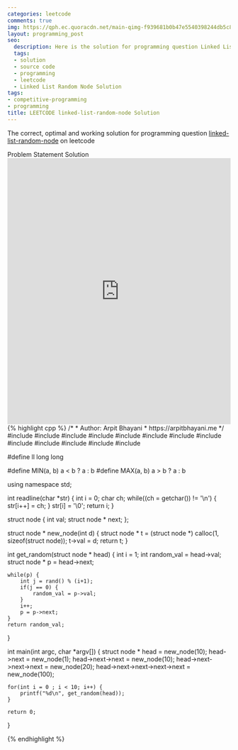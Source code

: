 ```yaml
---
categories: leetcode
comments: true
img: https://qph.ec.quoracdn.net/main-qimg-f939681b0b47e5540398244db5c8966f?convert_to_webp=true
layout: programming_post
seo:
  description: Here is the solution for programming question Linked List Random Node on leetcode
  tags:
  - solution
  - source code
  - programming
  - leetcode
  - Linked List Random Node Solution
tags:
- competitive-programming
- programming
title: LEETCODE linked-list-random-node Solution
---
```

The correct, optimal and working solution for programming question [linked-list-random-node](https://leetcode.com/problems/linked-list-random-node/) on leetcode

<div class="ui secondary pointing large menu">
  <a class="grey item" data-tab="problem-statement">
    Problem Statement
  </a>
  <a class="active item grey" data-tab="solution">
    Solution
  </a>
</div>
<div class="ui bottom attached tab" data-tab="problem-statement">
    <iframe src="https://leetcode.com/problems/linked-list-random-node/" width="100%" height="600px" style="overflow: scroll; border: none;"></iframe>
</div>
<div class="ui bottom attached active tab" data-tab="solution">
{% highlight cpp %}
/*
 *  Author: Arpit Bhayani
 *  https://arpitbhayani.me
 */
#include <cmath>
#include <cstdio>
#include <cstdlib>
#include <climits>
#include <deque>
#include <iostream>
#include <list>
#include <limits>
#include <map>
#include <queue>
#include <set>
#include <stack>
#include <vector>

#define ll long long

#define MIN(a, b) a < b ? a : b
#define MAX(a, b) a > b ? a : b

using namespace std;

int readline(char *str) {
    int i = 0;
    char ch;
    while((ch = getchar()) != '\n') {
        str[i++] = ch;
    }
    str[i] = '\0';
    return i;
}

struct node {
    int val;
    struct node * next;
};

struct node * new_node(int d) {
    struct node * t = (struct node *) calloc(1, sizeof(struct node));
    t->val = d;
    return t;
}

int get_random(struct node * head) {
    int i = 1;
    int random_val = head->val;
    struct node * p = head->next;

    while(p) {
        int j = rand() % (i+1);
        if(j == 0) {
            random_val = p->val;
        }
        i++;
        p = p->next;
    }
    return random_val;
}

int main(int argc, char *argv[]) {
    struct node * head = new_node(10);
    head->next = new_node(1);
    head->next->next = new_node(10);
    head->next->next->next = new_node(20);
    head->next->next->next->next = new_node(100);

    for(int i = 0 ; i < 10; i++) {
        printf("%d\n", get_random(head));
    }

    return 0;
}

{% endhighlight %}
</div>
